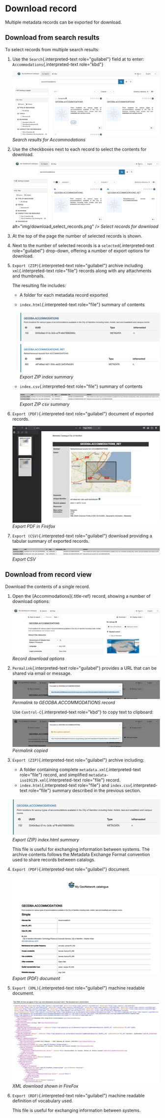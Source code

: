# Download record

Multiple metadata records can be exported for download.

## Download from search results

To select records from multiple search results:

1.  Use the `Search`{.interpreted-text role="guilabel"} field at to
    enter: `Accommodations`{.interpreted-text role="kbd"}

    ![](img/search_results.png)
    *Search results for Accommodations*

2.  Use the checkboxes next to each record to select the contents for
    download.

    ![](img/download_select_records.png)
    alt="img/download_select_records.png" />
    *Select records for download*

3.  At the top of the page the number of selected records is shown.

4.  Next to the number of selected records is a
    `selected`{.interpreted-text role="guilabel"} drop-down, offering a
    number of export options for download.

5.  `Export (ZIP)`{.interpreted-text role="guilabel"} archive including
    `xml`{.interpreted-text role="file"} records along with any
    attachments and thumbnails.

    The resulting file includes:

    -   A folder for each metadata record exported

    -   `index.html`{.interpreted-text role="file"} summary of contents

        ![](img/export_index_summary.png)
        *Export ZIP index summary*

    -   `index.csv`{.interpreted-text role="file"} summary of contents

        ![](img/export_index_csv.png)
        *Export ZIP csv summary*

6.  `Export (PDF)`{.interpreted-text role="guilabel"} document of
    exported records.

    ![](img/export_pdf.png)
    *Export PDF in Firefox*

7.  `Export (CSV)`{.interpreted-text role="guilabel"} download providing
    a tabular summary of exported records.

    
    ![](img/export_index_csv.png)
    *Export CSV*

## Download from record view

Download the contents of a single record.

1.  Open the [Accommodations]{.title-ref} record, showing a number of
    download options:

    ![](img/record_download.png)
    *Record download options*

2.  `Permalink`{.interpreted-text role="guilabel"} provides a URL that
    can be shared via email or message.

    ![](img/permalink.png)
    *Permalink to GEODBA.ACCOMMODATIONS record*

    Use `Control-C`{.interpreted-text role="kbd"} to copy text to
    clipboard:

    ![](img/permalink_copied.png)
    *Permalink copied*

3.  `Export (ZIP)`{.interpreted-text role="guilabel"} archive including:

    -   A folder containing complete `metadata.xml`{.interpreted-text
        role="file"} record, and simplified
        `metadata-iso19139.xml`{.interpreted-text role="file"} record.
    -   `index.html`{.interpreted-text role="file"} and
        `index.csv`{.interpreted-text role="file"} summary described in
        the previous section.

    ![](img/export_record_zip.png)
    *Export (ZIP) index.html summary*

    This file is useful for exchanging information between systems. The
    archive contents follows the Metadata Exchange Format convention
    used to share records between catalogs.

4.  `Export (PDF)`{.interpreted-text role="guilabel"} document.

    ![](img/export_record_pdf.png)
    *Export (PDF) document*

5.  `Export (XML)`{.interpreted-text role="guilabel"} machine readable
    document.

    ![](img/record-xml.png)
    *XML download shown in FireFox*

6.  `Export (RDF)`{.interpreted-text role="guilabel"} machine readable
    definition of vocabulary used.

    This file is useful for exchanging information between systems.
